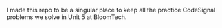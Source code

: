 I made this repo to be a singular place to keep all the practice CodeSignal problems we solve in Unit 5 at BloomTech.